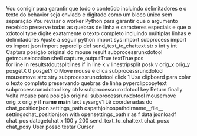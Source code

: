 Vou corrigir para garantir que todo o conteúdo incluindo delimitadores  e o texto do behavior seja enviado e digitado como um bloco único sem separação
Vou revisar o worker Python para garantir que o argumento recebido preserve todas as quebras de linha e caracteres especiais e que o xdotool type digite exatamente o texto completo incluindo múltiplas linhas e delimitadores
Ajuste a seguir
python
import sys
import subprocess
import os
import json
import pyperclip
def send_text_to_chattext str x int y int
 Captura posição original do mouse
result  subprocessrunxdotool getmouselocation shell capture_outputTrue textTrue
pos  
for line in resultstdoutsplitlines
if  in line
k v  linestripsplit
posk  v
orig_x orig_y  posgetX 0 posgetY 0
 Move mouse e clica
subprocessrunxdotool mousemove strx stry
subprocessrunxdotool click 1
 Usa clipboard para colar o texto completo preservando quebras de linha
pyperclipcopytext
subprocessrunxdotool key ctrlv
subprocessrunxdotool key Return
finally
 Volta mouse para posição original
subprocessrunxdotool mousemove orig_x orig_y
if __name__  __main__
text  sysargv1
 Lê coordenadas do chat_positionjson
settings_path  ospathjoinospathdirname__file__ settingschat_positionjson
with opensettings_path r as f
data  jsonloadf
chat_pos  datagetchat x 100 y 200
send_text_to_chattext chat_posx chat_posy
User
posso testar
Cursor
